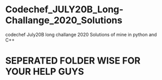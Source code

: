 # Codechef_JULY20B_Long-Challange_2020_Solutions
codechef July20B long challange 2020 Solutions of mine in python and C++
 
# SEPERATED FOLDER WISE FOR YOUR HELP GUYS
